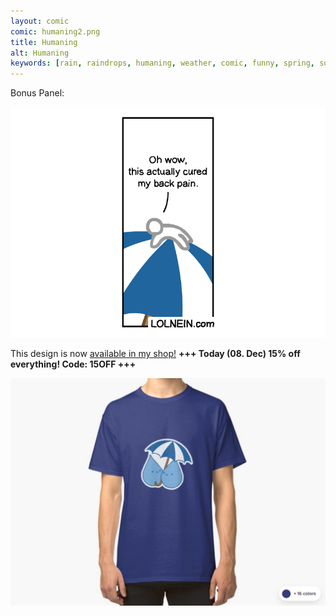 ```yaml
---
layout: comic
comic: humaning2.png
title: Humaning
alt: Humaning
keywords: [rain, raindrops, humaning, weather, comic, funny, spring, summer, umbrella]
---
```


Bonus Panel:

![Humaning Bonus Panel](/images/humaning_bonus.png)

This design is now [available in my shop!](https://www.redbubble.com/people/lolnein/shop?asc=u) __+++ Today (08. Dec) 15% off everything! Code: 15OFF +++__


 


[![Raindrops Shirt](/images/raindrops_shirt.png)](https://www.redbubble.com/people/lolnein/shop?asc=u)
